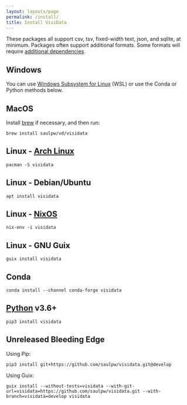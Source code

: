 ```yaml
---
layout: layouts/page
permalink: /install/
title: Install VisiData
---
```


These packages all support csv, tsv, fixed-width text, json, and sqlite, at minimum.  Packages often support additional formats. Some formats will require [additional dependencies](/docs/formats/).

## Windows

<!-- [Download Windows 64-bit .exe](/install/VisiData-v2.4.exe) (8MB)

Put this file on your desktop, and drop a .csv (or any other supported file format) onto it.

If you use VisiData a lot, you may want to buy [VisiData Max]() which can load Excel (xls) spreadsheets and Google Sheets and many other formats. -->

You can use [Windows Subsystem for Linux](https://docs.microsoft.com/en-us/windows/wsl/) (WSL) or use the Conda or Python methods below.

## MacOS

Install [brew](https://brew.sh) if necessary, and then run:

    brew install saulpw/vd/visidata

## Linux - [Arch Linux](https://archlinux.org/packages/community/any/visidata)

    pacman -S visidata

## Linux - Debian/Ubuntu

    apt install visidata

## Linux - [NixOS](https://github.com/NixOS/nixpkgs/issues/48852)

    nix-env -i visidata

## Linux - GNU Guix

    guix install visidata

## Conda

    conda install --channel conda-forge visidata

## [Python](https://www.python.org/downloads/) v3.6+

    pip3 install visidata

## Unreleased Bleeding Edge

Using Pip:

    pip3 install git+https://github.com/saulpw/visidata.git@develop

Using Guix:

    guix install --without-tests=visidata --with-git-url=visidata=https://github.com/saulpw/visidata.git --with-branch=visidata=develop visidata
